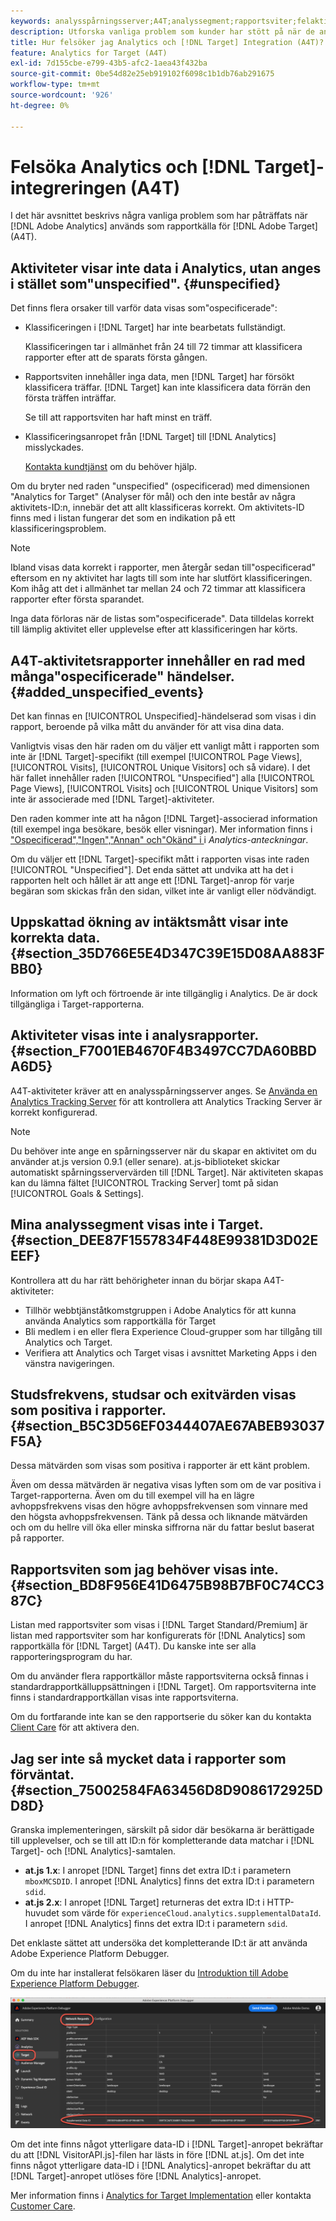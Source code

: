 ```yaml
---
keywords: analysspårningsserver;A4T;analyssegment;rapportsviter;felaktiga data;överblivna;gjorde;VisitorAPI.js;mboxMCSDID;phantom;ospecificerad
description: Utforska vanliga problem som kunder har stött på när de använder Analytics för  [!DNL Target] (A4T).
title: Hur felsöker jag Analytics och [!DNL Target] Integration (A4T)?
feature: Analytics for Target (A4T)
exl-id: 7d155cbe-e799-43b5-afc2-1aea43f432ba
source-git-commit: 0be54d82e25eb919102f6098c1b1db76ab291675
workflow-type: tm+mt
source-wordcount: '926'
ht-degree: 0%

---
```


# Felsöka Analytics och [!DNL Target]-integreringen (A4T)

I det här avsnittet beskrivs några vanliga problem som har påträffats när [!DNL Adobe Analytics] används som rapportkälla för [!DNL Adobe Target] (A4T).

## Aktiviteter visar inte data i Analytics, utan anges i stället som&quot;unspecified&quot;. {#unspecified}

Det finns flera orsaker till varför data visas som&quot;ospecificerade&quot;:

* Klassificeringen i [!DNL Target] har inte bearbetats fullständigt.

  Klassificeringen tar i allmänhet från 24 till 72 timmar att klassificera rapporter efter att de sparats första gången.

* Rapportsviten innehåller inga data, men [!DNL Target] har försökt klassificera träffar. [!DNL Target] kan inte klassificera data förrän den första träffen inträffar.

  Se till att rapportsviten har haft minst en träff.

* Klassificeringsanropet från [!DNL Target] till [!DNL Analytics] misslyckades.

  [Kontakta kundtjänst](/help/main/cmp-resources-and-contact-information.md#reference_ACA3391A00EF467B87930A450050077C) om du behöver hjälp.

Om du bryter ned raden &quot;unspecified&quot; (ospecificerad) med dimensionen &quot;Analytics for Target&quot; (Analyser för mål) och den inte består av några aktivitets-ID:n, innebär det att allt klassificeras korrekt. Om aktivitets-ID finns med i listan fungerar det som en indikation på ett klassificeringsproblem.

>[!NOTE]
>
>Ibland visas data korrekt i rapporter, men återgår sedan till&quot;ospecificerad&quot; eftersom en ny aktivitet har lagts till som inte har slutfört klassificeringen. Kom ihåg att det i allmänhet tar mellan 24 och 72 timmar att klassificera rapporter efter första sparandet.
>
>Inga data förloras när de listas som&quot;ospecificerade&quot;. Data tilldelas korrekt till lämplig aktivitet eller upplevelse efter att klassificeringen har körts.

## A4T-aktivitetsrapporter innehåller en rad med många&quot;ospecificerade&quot; händelser. {#added_unspecified_events}

Det kan finnas en [!UICONTROL Unspecified]-händelserad som visas i din rapport, beroende på vilka mått du använder för att visa dina data.

Vanligtvis visas den här raden om du väljer ett vanligt mått i rapporten som inte är [!DNL Target]-specifikt (till exempel [!UICONTROL Page Views], [!UICONTROL Visits], [!UICONTROL Unique Visitors] och så vidare). I det här fallet innehåller raden [!UICONTROL "Unspecified"] alla [!UICONTROL Page Views], [!UICONTROL Visits] och [!UICONTROL Unique Visitors] som inte är associerade med [!DNL Target]-aktiviteter.

Den raden kommer inte att ha någon [!DNL Target]-associerad information (till exempel inga besökare, besök eller visningar). Mer information finns i [&quot;Ospecificerad&quot;,&quot;Ingen&quot;,&quot;Annan&quot; och&quot;Okänd&quot; i ](https://experienceleague.adobe.com/docs/analytics/technotes/unspecified.html?lang=en) i *Analytics-anteckningar*.

Om du väljer ett [!DNL Target]-specifikt mått i rapporten visas inte raden [!UICONTROL "Unspecified"]. Det enda sättet att undvika att ha det i rapporten helt och hållet är att ange ett [!DNL Target]-anrop för varje begäran som skickas från den sidan, vilket inte är vanligt eller nödvändigt.

## Uppskattad ökning av intäktsmått visar inte korrekta data. {#section_35D766E5E4D347C39E15D08AA883FBB0}

Information om lyft och förtroende är inte tillgänglig i Analytics. De är dock tillgängliga i Target-rapporterna.

## Aktiviteter visas inte i analysrapporter. {#section_F7001EB4670F4B3497CC7DA60BBDA6D5}

A4T-aktiviteter kräver att en analysspårningsserver anges. Se [Använda en Analytics Tracking Server](/help/main/c-integrating-target-with-mac/a4t/analytics-tracking-server.md#task_72077BA7E93C4A65A715A18F32228823) för att kontrollera att Analytics Tracking Server är korrekt konfigurerad.

>[!NOTE]
>
>Du behöver inte ange en spårningsserver när du skapar en aktivitet om du använder at.js version 0.9.1 (eller senare). at.js-biblioteket skickar automatiskt spårningsservervärden till [!DNL Target]. När aktiviteten skapas kan du lämna fältet [!UICONTROL Tracking Server] tomt på sidan [!UICONTROL Goals & Settings].

## Mina analyssegment visas inte i Target. {#section_DEE87F1557834F448E99381D3D02EEEF}

Kontrollera att du har rätt behörigheter innan du börjar skapa A4T-aktiviteter:

* Tillhör webbtjänståtkomstgruppen i Adobe Analytics för att kunna använda Analytics som rapportkälla för Target
* Bli medlem i en eller flera Experience Cloud-grupper som har tillgång till Analytics och Target.
* Verifiera att Analytics och Target visas i avsnittet Marketing Apps i den vänstra navigeringen.

## Studsfrekvens, studsar och exitvärden visas som positiva i rapporter. {#section_B5C3D56EF0344407AE67ABEB93037F5A}

Dessa mätvärden som visas som positiva i rapporter är ett känt problem.

Även om dessa mätvärden är negativa visas lyften som om de var positiva i Target-rapporterna. Även om du till exempel vill ha en lägre avhoppsfrekvens visas den högre avhoppsfrekvensen som vinnare med den högsta avhoppsfrekvensen. Tänk på dessa och liknande mätvärden och om du hellre vill öka eller minska siffrorna när du fattar beslut baserat på rapporter.

## Rapportsviten som jag behöver visas inte. {#section_BD8F956E41D6475B98B7BF0C74CC387C}

Listan med rapportsviter som visas i [!DNL Target Standard/Premium] är listan med rapportsviter som har konfigurerats för [!DNL Analytics] som rapportkälla för [!DNL Target] (A4T). Du kanske inte ser alla rapporteringsprogram du har.

Om du använder flera rapportkällor måste rapportsviterna också finnas i standardrapportkälluppsättningen i [!DNL Target]. Om rapportsviterna inte finns i standardrapportkällan visas inte rapportsviterna.

Om du fortfarande inte kan se den rapportserie du söker kan du kontakta [Client Care](/help/main/cmp-resources-and-contact-information.md#reference_ACA3391A00EF467B87930A450050077C) för att aktivera den.

## Jag ser inte så mycket data i rapporter som förväntat. {#section_75002584FA63456D8D9086172925DD8D}

Granska implementeringen, särskilt på sidor där besökarna är berättigade till upplevelser, och se till att ID:n för kompletterande data matchar i [!DNL Target]- och [!DNL Analytics]-samtalen.

* **at.js 1.x**: I anropet [!DNL Target] finns det extra ID:t i parametern `mboxMCSDID`. I anropet [!DNL Analytics] finns det extra ID:t i parametern `sdid`.
* **at.js 2.x**: I anropet [!DNL Target] returneras det extra ID:t i HTTP-huvudet som värde för `experienceCloud.analytics.supplementalDataId`. I anropet [!DNL Analytics] finns det extra ID:t i parametern `sdid`.

Det enklaste sättet att undersöka det kompletterande ID:t är att använda Adobe Experience Platform Debugger.

Om du inte har installerat felsökaren läser du [Introduktion till Adobe Experience Platform Debugger](https://experienceleague.adobe.com/docs/platform-learn/tutorials/data-ingestion/web-sdk/introduction-to-the-experience-platform-debugger.html).

![Felsökning](/help/main/c-integrating-target-with-mac/a4t/assets/debugger.png)

Om det inte finns något ytterligare data-ID i [!DNL Target]-anropet bekräftar du att [!DNL VisitorAPI.js]-filen har lästs in före [!DNL at.js]. Om det inte finns något ytterligare data-ID i [!DNL Analytics]-anropet bekräftar du att [!DNL Target]-anropet utlöses före [!DNL Analytics]-anropet.

Mer information finns i [Analytics for Target Implementation](/help/main/c-integrating-target-with-mac/a4t/a4timplementation.md#concept_CE78750AC2A4487D8ACD9369B3EAC85A) eller kontakta [Customer Care](/help/main/cmp-resources-and-contact-information.md#reference_ACA3391A00EF467B87930A450050077C).
